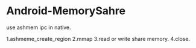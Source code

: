 Android-MemorySahre
===================

use ashmem ipc in native.

1.ashmeme_create_region
2.mmap
3.read or write share memory.
4.close.
